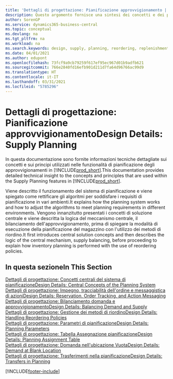 ```yaml
---
title: 'Dettagli di progettazione: Pianificazione approvvigionamento | Microsoft Docs'
description: Questo argomento fornisce una sintesi dei concetti e dei principi utilizzati nelle funzionalità di pianificazione degli approvvigionamenti in Business Central.
author: SorenGP
ms.service: dynamics365-business-central
ms.topic: conceptual
ms.devlang: na
ms.tgt_pltfrm: na
ms.workload: na
ms.search.keywords: design, supply, planning, reordering, replenishment
ms.date: 04/01/2021
ms.author: edupont
ms.openlocfilehash: 73fcf9a9cb79259f617ef95ec967d01b9adfb621
ms.sourcegitcommit: 766e2840fd16efb901d211d7fa64d96766ac99d9
ms.translationtype: HT
ms.contentlocale: it-IT
ms.lasthandoff: 03/31/2021
ms.locfileid: "5785296"
---
```

# <a name="design-details-supply-planning"></a><span data-ttu-id="d1343-103">Dettagli di progettazione: Pianificazione approvvigionamento</span><span class="sxs-lookup"><span data-stu-id="d1343-103">Design Details: Supply Planning</span></span>
<span data-ttu-id="d1343-104">In questa documentazione sono fornite informazioni tecniche dettagliate sui concetti e sui principi utilizzati nelle funzionalità di pianificazione degli approvvigionamenti in [!INCLUDE[prod_short](includes/prod_short.md)].</span><span class="sxs-lookup"><span data-stu-id="d1343-104">This documentation provides detailed technical insight to the concepts and principles that are used within the Supply Planning features in [!INCLUDE[prod_short](includes/prod_short.md)].</span></span>  

<span data-ttu-id="d1343-105">Viene descritto il funzionamento del sistema di pianificazione e viene spiegato come rettificare gli algoritmi per soddisfare i requisiti di pianificazione in vari ambienti.</span><span class="sxs-lookup"><span data-stu-id="d1343-105">It explains how the planning system works and how to adjust the algorithms to meet planning requirements in different environments.</span></span> <span data-ttu-id="d1343-106">Vengono innanzitutto presentati i concetti di soluzione centrale e viene descritta la logica del meccanismo centrale, il bilanciamento dell'approvvigionamento, prima di spiegare la modalità di esecuzione della pianificazione del magazzino con l'utilizzo dei metodi di riordino.</span><span class="sxs-lookup"><span data-stu-id="d1343-106">It first introduces central solution concepts and then describes the logic of the central mechanism, supply balancing, before proceeding to explain how inventory planning is performed with the use of reordering policies.</span></span>  

## <a name="in-this-section"></a><span data-ttu-id="d1343-107">In questa sezione</span><span class="sxs-lookup"><span data-stu-id="d1343-107">In This Section</span></span>  
[<span data-ttu-id="d1343-108">Dettagli di progettazione: Concetti centrali del sistema di pianificazione</span><span class="sxs-lookup"><span data-stu-id="d1343-108">Design Details: Central Concepts of the Planning System</span></span>](design-details-central-concepts-of-the-planning-system.md)  
[<span data-ttu-id="d1343-109">Dettagli di progettazione: Impegno, tracciabilità dell'ordine e messaggistica di azioni</span><span class="sxs-lookup"><span data-stu-id="d1343-109">Design Details: Reservation, Order Tracking, and Action Messaging</span></span>](design-details-reservation-order-tracking-and-action-messaging.md)  
[<span data-ttu-id="d1343-110">Dettagli di progettazione: Bilanciamento domanda e approvvigionamento</span><span class="sxs-lookup"><span data-stu-id="d1343-110">Design Details: Balancing Demand and Supply</span></span>](design-details-balancing-demand-and-supply.md)  
[<span data-ttu-id="d1343-111">Dettagli di progettazione: Gestione dei metodi di riordino</span><span class="sxs-lookup"><span data-stu-id="d1343-111">Design Details: Handling Reordering Policies</span></span>](design-details-handling-reordering-policies.md)  
[<span data-ttu-id="d1343-112">Dettagli di progettazione: Parametri di pianificazione</span><span class="sxs-lookup"><span data-stu-id="d1343-112">Design Details: Planning Parameters</span></span>](design-details-planning-parameters.md)  
[<span data-ttu-id="d1343-113">Dettagli di progettazione: Tabella Assegnazione pianificazione</span><span class="sxs-lookup"><span data-stu-id="d1343-113">Design Details: Planning Assignment Table</span></span>](design-details-planning-assignment-table.md)  
[<span data-ttu-id="d1343-114">Dettagli di progettazione: Domanda nell'ubicazione Vuota</span><span class="sxs-lookup"><span data-stu-id="d1343-114">Design Details: Demand at Blank Location</span></span>](design-details-demand-at-blank-location.md)  
[<span data-ttu-id="d1343-115">Dettagli di progettazione: Trasferimenti nella pianificazione</span><span class="sxs-lookup"><span data-stu-id="d1343-115">Design Details: Transfers in Planning</span></span>](design-details-transfers-in-planning.md)


[!INCLUDE[footer-include](includes/footer-banner.md)]